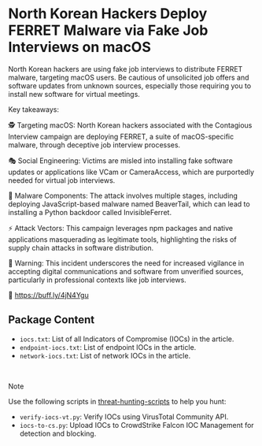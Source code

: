 # North Korean Hackers Deploy FERRET Malware via Fake Job Interviews on macOS

North Korean hackers are using fake job interviews to distribute FERRET malware, targeting macOS users. Be cautious of unsolicited job offers and software updates from unknown sources, especially those requiring you to install new software for virtual meetings.

Key takeaways:

🕵️ Targeting macOS: North Korean hackers associated with the Contagious Interview campaign are deploying FERRET, a suite of macOS-specific malware, through deceptive job interview processes.

🎭 Social Engineering: Victims are misled into installing fake software updates or applications like VCam or CameraAccess, which are purportedly needed for virtual job interviews.

🔄 Malware Components: The attack involves multiple stages, including deploying JavaScript-based malware named BeaverTail, which can lead to installing a Python backdoor called InvisibleFerret.

⚡ Attack Vectors: This campaign leverages npm packages and native applications masquerading as legitimate tools, highlighting the risks of supply chain attacks in software distribution.

🚨 Warning: This incident underscores the need for increased vigilance in accepting digital communications and software from unverified sources, particularly in professional contexts like job interviews.

🔗 https://buff.ly/4jN4Ygu

## Package Content

- `iocs.txt`: List of all Indicators of Compromise (IOCs) in the article.
- `endpoint-iocs.txt`: List of endpoint IOCs in the article.
- `network-iocs.txt`: List of network IOCs in the article.

<br>

> [!NOTE]
> Use the following scripts in [threat-hunting-scripts](../../threat-hunting-scripts/) to help you hunt:
>
> - `verify-iocs-vt.py`: Verify IOCs using VirusTotal Community API.
> - `iocs-to-cs.py`: Upload IOCs to CrowdStrike Falcon IOC Management for detection and blocking.
